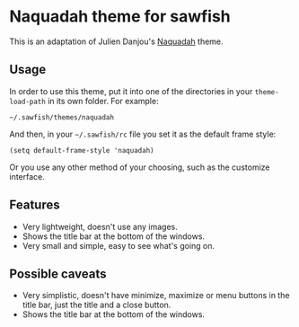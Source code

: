 # Naquadah theme for sawfish

This is an adaptation of Julien Danjou's
[Naquadah](http://git.naquadah.org/?p=naquadah-theme.git;a=summary)
theme.

## Usage

In order to use this theme, put it into one of the directories in
your `theme-load-path` in its own folder. For example:

    ~/.sawfish/themes/naquadah

And then, in your `~/.sawfish/rc` file you set it as the default frame
style:

    (setq default-frame-style 'naquadah)

Or you use any other method of your choosing, such as the customize
interface.

## Features

  - Very lightweight, doesn't use any images.
  - Shows the title bar at the bottom of the windows.
  - Very small and simple, easy to see what's going on.

## Possible caveats

  - Very simplistic, doesn't have minimize, maximize or menu buttons
    in the title bar, just the title and a close button.
  - Shows the title bar at the bottom of the windows.

